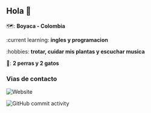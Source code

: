 ## Hola  👋

🗺️: **Boyaca - Colombia**

:current learning: **ingles y programacion**

:hobbies: **trotar, cuidar mis plantas y escuchar musica**

🐶: **2 perras y 2 gatos**


### Vias de contacto

![Website](https://img.shields.io/website?url=http%3A%2F%2Fluisa1704j.com)

![GitHub commit activity](https://img.shields.io/github/commit-activity/w/luisa1704j/luisa1704j)
